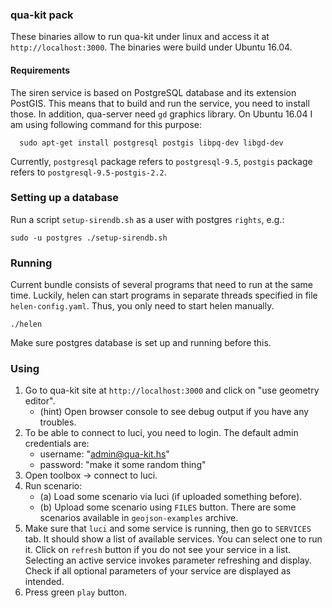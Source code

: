 ### qua-kit pack

These binaries allow to run qua-kit under linux and access it
at `http://localhost:3000`.
The binaries were build under Ubuntu 16.04.

#### Requirements

The siren service is based on PostgreSQL database and its extension PostGIS.
This means that to build and run the service, you need to install those.
In addition, qua-server need `gd` graphics library.
On Ubuntu 16.04 I am using following command for this purpose:
```
  sudo apt-get install postgresql postgis libpq-dev libgd-dev
```
Currently, `postgresql` package refers to `postgresql-9.5`,
`postgis` package refers to `postgresql-9.5-postgis-2.2`.


### Setting up a database

Run a script `setup-sirendb.sh` as a user with postgres `rights`, e.g.:
```
sudo -u postgres ./setup-sirendb.sh
```

### Running

Current bundle consists of several programs that need to run at the same time.
Luckily, helen can start programs in separate threads specified in file `helen-config.yaml`.
Thus, you only need to start helen manually. 
```
./helen
```
Make sure postgres database is set up and running before this.

### Using

  1. Go to qua-kit site at `http://localhost:3000` and click on "use geometry editor".
      * (hint) Open browser console to see debug output if you have any troubles.
  2. To be able to connect to luci, you need to login. The default admin credentials are:
      * username: "admin@qua-kit.hs"
      * password: "make it some random thing"
  3. Open toolbox -> connect to luci.
  4. Run scenario:
      * (a) Load some scenario via luci (if uploaded something before).
      * (b) Upload some scenario using `FILES` button.
            There are some scenarios available in `geojson-examples` archive.
  5. Make sure that `luci` and some service is running, then go to `SERVICES` tab.
     It should show a list of available services.
     You can select one to run it.
     Click on `refresh` button if you do not see your service in a list.
     Selecting an active service invokes parameter refreshing and display.
     Check if all optional parameters of your service are displayed as intended.
  6. Press green `play` button.

